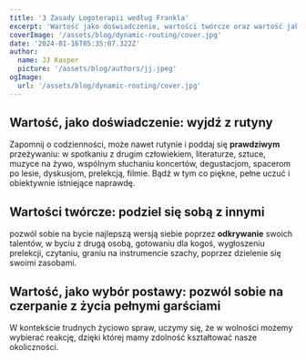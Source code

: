 ```yaml
---
title: '3 Zasady Logoterapii według Frankla'
excerpt: 'Wartość jako doświadczenie, wartości twórcze oraz wartość jako wybór postawy'
coverImage: '/assets/blog/dynamic-routing/cover.jpg'
date: '2024-01-16T05:35:07.322Z'
author:
  name: JJ Kasper
  picture: '/assets/blog/authors/jj.jpeg'
ogImage:
  url: '/assets/blog/dynamic-routing/cover.jpg'
---
```



## Wartość, jako doświadczenie: wyjdź z rutyny

Zapomnij o codzienności, może nawet rutynie i poddaj się __prawdziwym__ przeżywaniu: w
spotkaniu z drugim człowiekiem, literaturze, sztuce, muzyce na żywo, wspólnym słuchaniu
koncertów, degustacjom, spacerom po lesie, dyskusjom, prelekcją, filmie. Bądź w tym co
piękne, pełne uczuć i obiektywnie istniejące naprawdę.

## Wartości twórcze: podziel się sobą z innymi

pozwól sobie na bycie najlepszą wersją siebie poprzez __odkrywanie__ swoich talentów, w byciu
z drugą osobą, gotowaniu dla kogoś, wygłoszeniu prelekcji, czytaniu, graniu na instrumencie
szachy, poprzez dzielenie się swoimi zasobami.

## Wartość, jako wybór postawy: pozwól sobie na __czerpanie__ z życia pełnymi garściami

W kontekście trudnych życiowo spraw, uczymy się, że w wolności możemy wybierać reakcję,
dzięki której mamy zdolność kształtować nasze okoliczności.
